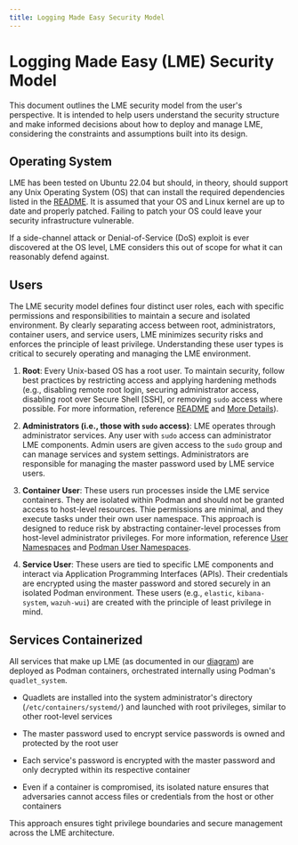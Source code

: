 ```yaml
---
title: Logging Made Easy Security Model
---
```


# Logging Made Easy (LME) Security Model

This document outlines the LME security model from the user's perspective. It is intended to help users understand the security structure and make informed decisions about how to deploy and manage LME, considering the constraints and assumptions built into its design. 

## Operating System

LME has been tested on Ubuntu 22.04 but should, in theory, should support any Unix Operating System (OS) that can install the required dependencies listed in the [README](/README.md#retrieving-passwords). It is assumed that your OS and Linux kernel are up to date and properly patched. Failing to patch your OS could leave your security infrastructure vulnerable.

If a side-channel attack or Denial-of-Service (DoS) exploit is ever discovered at the OS level, LME considers this out of scope for what it can reasonably defend against. 

## Users

The LME security model defines four distinct user roles, each with specific permissions and responsibilities to maintain a secure and isolated environment. By clearly separating access between root, administrators, container users, and service users, LME minimizes security risks and enforces the principle of least privilege. Understanding these user types is critical to securely operating and managing the LME environment.

  1. **Root**: Every Unix-based OS has a root user. To maintain security, follow best practices by restricting access and applying hardening methods (e.g., disabling remote root login, securing administrator access, disabling root over Secure Shell [SSH], or removing `sudo` access where possible. For more information, reference [README](/README.md#retrieving-passwords) and [More Details](https://wiki.archlinux.org/title/Security#Restricting_root)).
     
  2. **Administrators (i.e., those with `sudo` access)**: LME operates through administrator services. Any user with `sudo` access can administrator LME components. Admin users are given access to the `sudo` group and can manage services and system settings. Administrators are responsible for managing the master password used by LME service users.
     
  3. **Container User**: These users run processes inside the LME service containers. They are isolated within Podman and should not be granted access to host-level resources. Thie permissions are minimal, and they execute tasks under their own user namespace. This approach is designed to reduce risk by abstracting container-level processes from host-level administrator privileges. For more information, reference [User Namespaces](https://www.man7.org/conf/meetup/understanding-user-namespaces--Google-Munich-Kerrisk-2019-10-25.pdf) and [Podman User Namespaces](https://www.redhat.com/sysadmin/rootless-podman-user-namespace-modes).
     
  4. **Service User**: These users are tied to specific LME components and interact via Application Programming Interfaces (APIs). Their credentials are encrypted using the master password and stored securely in an isolated Podman environment. These users (e.g., `elastic`, `kibana-system`, `wazuh-wui`) are created with the principle of least privilege in mind.

## Services Containerized

All services that make up LME (as documented in our [diagram](https://github.com/cisagov/LME/blob/release-2.0.0/docs/imgs/lme-architecture-v2.jpg)) are deployed as Podman containers, orchestrated internally using Podman's `quadlet_system`.

- Quadlets are installed into the system administrator's directory (`/etc/containers/systemd/`) and launched with root privileges, similar to other root-level services

- The master password used to encrypt service passwords is owned and protected by the root user

- Each service's password is encrypted with the master password and only decrypted within its respective container

- Even if a container is compromised, its isolated nature ensures that adversaries cannot access files or credentials from the host or other containers

This approach ensures tight privilege boundaries and secure management across the LME architecture.




